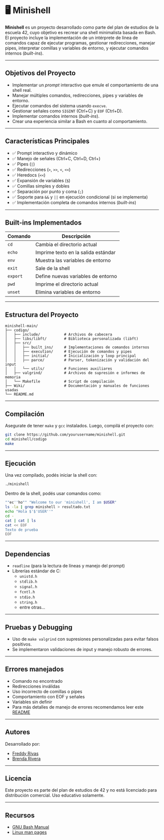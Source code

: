 # 🖥️ Minishell

**Minishell** es un proyecto desarrollado como parte del plan de estudios de la escuela 42, cuyo objetivo es recrear una shell minimalista basada en Bash. El proyecto incluye la implementación de un intérprete de línea de comandos capaz de ejecutar programas, gestionar redirecciones, manejar pipes, interpretar comillas y variables de entorno, y ejecutar comandos internos (*built-ins*).

---

## Objetivos del Proyecto

- Implementar un *prompt* interactivo que emule el comportamiento de una shell real.
- Manejar múltiples comandos, redirecciones, pipes y variables de entorno.
- Ejecutar comandos del sistema usando `execve`.
- Gestionar señales como `SIGINT` (Ctrl+C) y `EOF` (Ctrl+D).
- Implementar comandos internos (*built-ins*).
- Crear una experiencia similar a Bash en cuanto al comportamiento.

---

## Características Principales

- ✅ Prompt interactivo y dinámico
- ✅ Manejo de señales (Ctrl+C, Ctrl+D, Ctrl+\)
- ✅ Pipes (`|`)
- ✅ Redirecciones (`>`, `>>`, `<`, `<<`)
- ✅ Heredocs (`<<`)
- ✅ Expansión de variables (`$`)
- ✅ Comillas simples y dobles
- ✅ Separación por punto y coma (`;`)
- ✅ Soporte para `&&` y `||` en ejecución condicional (si se implementa)
- ✅ Implementación completa de comandos internos (*built-ins*)

---

## Built-ins Implementados

| Comando   | Descripción                           |
|-----------|---------------------------------------|
| `cd`      | Cambia el directorio actual           |
| `echo`    | Imprime texto en la salida estándar   |
| `env`     | Muestra las variables de entorno      |
| `exit`    | Sale de la shell                      |
| `export`  | Define nuevas variables de entorno    |
| `pwd`     | Imprime el directorio actual          |
| `unset`   | Elimina variables de entorno          |

---

## Estructura del Proyecto

```
minishell-main/
├── codigo/
│   ├── include/           # Archivos de cabecera
│   ├── libs/libft/        # Biblioteca personalizada (libft)
│   ├── src/
│   │   ├── built_ins/     # Implementaciones de comandos internos
│   │   ├── execution/     # Ejecución de comandos y pipes
│   │   ├── initial/       # Inicialización y loop principal
│   │   ├── parce/         # Parser, tokenización y validación del input
│   │   └── utils/         # Funciones auxiliares
│   ├── valgrind/          # Archivos de supresión e informes de memoria
│   └── Makefile           # Script de compilación
├── Wiki/                  # Documentación y manuales de funciones usadas
└── README.md
```

---

## Compilación

Asegurate de tener `make` y `gcc` instalados. Luego, compilá el proyecto con:

```bash
git clone https://github.com/yourusername/minishell.git
cd minishell/codigo
make
```

---

## Ejecución

Una vez compilado, podés iniciar la shell con:

```bash
./minishell
```

Dentro de la shell, podés usar comandos como:

```bash
""ec''ho"" "Welcome to our 'minishell', I am $USER"
ls -la | grep minishell > resultado.txt
echo "Hola $'$'USER''"
cd -
cat | cat | ls
cat << EOF
Texto de prueba
EOF
```

---

## Dependencias

- `readline` (para la lectura de líneas y manejo del prompt)
- Librerías estándar de C:
  - `unistd.h`
  - `stdlib.h`
  - `signal.h`
  - `fcntl.h`
  - `stdio.h`
  - `string.h`
  - entre otras...

---

## Pruebas y Debugging

- Uso de `make valgrind` con supresiones personalizadas para evitar falsos positivos.
- Se implementaron validaciones de input y manejo robusto de errores.

---

## Errores manejados

- Comando no encontrado
- Redirecciones inválidas
- Uso incorrecto de comillas o pipes
- Comportamiento con EOF y señales
- Variables sin definir
- Para más detalles de manejo de errores recomendamos leer este [README](https://github.com/OliverKingz/minishell/blob/main/README.md)

---

## Autores

Desarrollado por:

- [Freddy Rivas](https://github.com/FreddyRivasVE)
- [Brenda Rivera](https://github.com/briveraarg)

---

## Licencia

Este proyecto es parte del plan de estudios de 42 y no está licenciado para distribución comercial. Uso educativo solamente.

---

## Recursos

- [GNU Bash Manual](https://www.gnu.org/software/bash/manual/bash.html)
- [Linux man pages](https://man7.org/linux/man-pages/)


